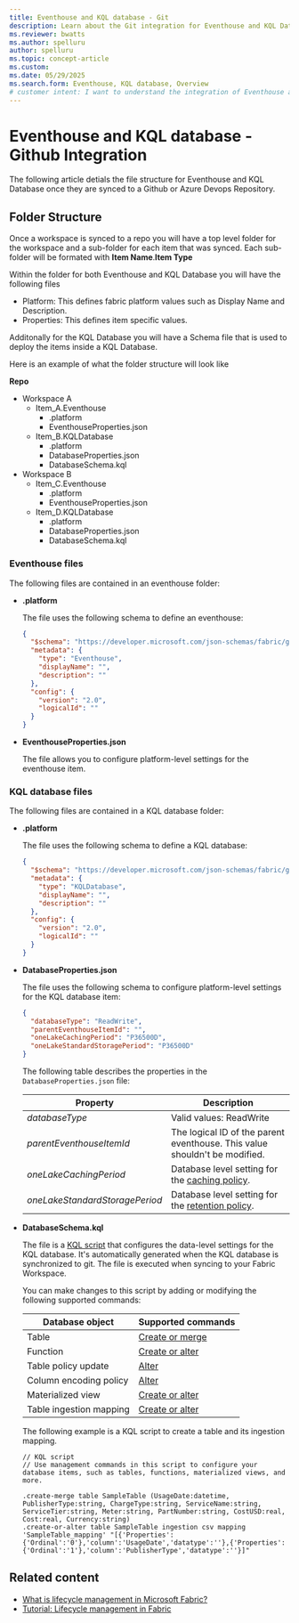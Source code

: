 ```yaml
---
title: Eventhouse and KQL database - Git
description: Learn about the Git integration for Eventhouse and KQL Database. 
ms.reviewer: bwatts
ms.author: spelluru
author: spelluru
ms.topic: concept-article
ms.custom:
ms.date: 05/29/2025
ms.search.form: Eventhouse, KQL database, Overview
# customer intent: I want to understand the integration of Eventhouse and KQL database with Microsoft Fabric's deployment pipelines and git, and how to configure and manage them in the ALM system.
---
```


# Eventhouse and KQL database - Github Integration

The following article detials the file structure for Eventhouse and KQL Database once they are synced to a Github or Azure Devops Repository.

## Folder Structure
Once a workspace is synced to a repo you will have a top level folder for the workspace and a sub-folder for each item that was synced. Each sub-folder will be formated with **Item Name**.**Item Type**

Within the folder for both Eventhouse and KQL Database you will have the following files
- Platform: This defines fabric platform values such as Display Name and Description.
- Properties: This defines item specific values.

Additonally for the KQL Database you will have a Schema file that is used to deploy the items inside a KQL Database.

Here is an example of what the folder structure will look like

**Repo**
* Workspace A
  * Item_A.Eventhouse
    * .platform
    * EventhouseProperties.json
  * Item_B.KQLDatabase
    * .platform
    * DatabaseProperties.json
    * DatabaseSchema.kql
* Workspace B
  * Item_C.Eventhouse
    * .platform
    * EventhouseProperties.json
  * Item_D.KQLDatabase 
    * .platform
    * DatabaseProperties.json
    * DatabaseSchema.kql


### Eventhouse files

The following files are contained in an eventhouse folder:

- **.platform**

    The file uses the following schema to define an eventhouse:

    ```json
    {
      "$schema": "https://developer.microsoft.com/json-schemas/fabric/gitIntegration/platformProperties/2.0.0/schema.json",
      "metadata": {
        "type": "Eventhouse",
        "displayName": "",
        "description": ""
      },
      "config": {
        "version": "2.0",
        "logicalId": ""
      }
    }
    ```

- **EventhouseProperties.json**

    The file allows you to configure platform-level settings for the eventhouse item.

### KQL database files

The following files are contained in a KQL database folder:

- **.platform**

    The file uses the following schema to define a KQL database:

    ```json
    {
      "$schema": "https://developer.microsoft.com/json-schemas/fabric/gitIntegration/platformProperties/2.0.0/schema.json",
      "metadata": {
        "type": "KQLDatabase",
        "displayName": "",
        "description": ""
      },
      "config": {
        "version": "2.0",
        "logicalId": ""
      }
    }
    ```

- **DatabaseProperties.json**

    The file uses the following schema to configure platform-level settings for the KQL database item:

    ```json
    {
      "databaseType": "ReadWrite",
      "parentEventhouseItemId": "",
      "oneLakeCachingPeriod": "P36500D",
      "oneLakeStandardStoragePeriod": "P36500D"
    }
    ```

    The following table describes the properties in the `DatabaseProperties.json` file:

    | Property | Description |
    | ------------- | ------------- |
    | *databaseType* | Valid values: ReadWrite |
    | *parentEventhouseItemId* | The logical ID of the parent eventhouse. This value shouldn't be modified. |
    | *oneLakeCachingPeriod* | Database level setting for the [caching policy](data-policies.md#caching-policy). |
    | *oneLakeStandardStoragePeriod* | Database level setting for the [retention policy](data-policies.md#data-retention-policy). |

- **DatabaseSchema.kql**

    The file is a [KQL script](/azure/data-explorer/database-script) that configures the data-level settings for the KQL database. It's automatically generated when the KQL database is synchronized to git. The file is executed when syncing to your Fabric Workspace.

    You can make changes to this script by adding or modifying the following supported commands:

    | Database object | Supported commands |
    |--|--|
    | Table | [Create or merge](/kusto/management/create-merge-table-command?view=microsoft-fabric&preserve-view=true) |
    | Function | [Create or alter](/kusto/management/create-alter-function?view=microsoft-fabric&preserve-view=true) |
    | Table policy update | [Alter](/kusto/management/alter-table-update-policy-command?view=microsoft-fabric&preserve-view=true) |
    | Column encoding policy | [Alter](/kusto/management/alter-encoding-policy?view=microsoft-fabric&preserve-view=true) |
    | Materialized view | [Create or alter](/kusto/management/materialized-views/materialized-view-create-or-alter?view=microsoft-fabric&preserve-view=true) |
    | Table ingestion mapping | [Create or alter](/kusto/management/create-or-alter-ingestion-mapping-command?view=microsoft-fabric&preserve-view=true) |

    The following example is a KQL script to create a table and its ingestion mapping.

    ```kusto
    // KQL script
    // Use management commands in this script to configure your database items, such as tables, functions, materialized views, and more.

    .create-merge table SampleTable (UsageDate:datetime, PublisherType:string, ChargeType:string, ServiceName:string, ServiceTier:string, Meter:string, PartNumber:string, CostUSD:real, Cost:real, Currency:string)
    .create-or-alter table SampleTable ingestion csv mapping 'SampleTable_mapping' "[{'Properties':{'Ordinal':'0'},'column':'UsageDate','datatype':''},{'Properties':{'Ordinal':'1'},'column':'PublisherType','datatype':''}]"
    ```
## Related content

- [What is lifecycle management in Microsoft Fabric?](../cicd/cicd-overview.md)
- [Tutorial: Lifecycle management in Fabric](../cicd/cicd-tutorial.md)